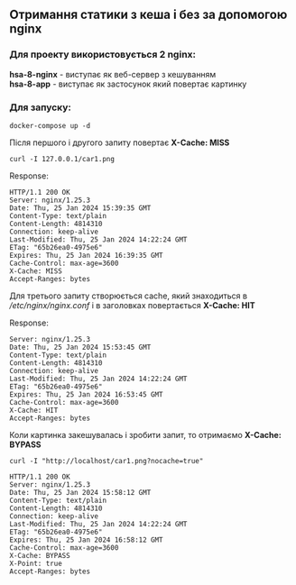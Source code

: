 ## Отримання статики з кеша і без за допомогою **nginx**

### Для проекту використовується 2 nginx:

**hsa-8-nginx** - виступає як веб-сервер з кешуванням \
**hsa-8-app** - виступає як застосунок який повертає картинку

### Для запуску:

```
docker-compose up -d
```

Після першого і другого запиту повертає **X-Cache: MISS**

```
curl -I 127.0.0.1/car1.png
```
Response:

    HTTP/1.1 200 OK
    Server: nginx/1.25.3
    Date: Thu, 25 Jan 2024 15:39:35 GMT
    Content-Type: text/plain
    Content-Length: 4814310
    Connection: keep-alive
    Last-Modified: Thu, 25 Jan 2024 14:22:24 GMT
    ETag: "65b26ea0-4975e6"
    Expires: Thu, 25 Jan 2024 16:39:35 GMT
    Cache-Control: max-age=3600
    X-Cache: MISS
    Accept-Ranges: bytes

Для третього запиту створюється cache, який знаходиться в _/etc/nginx/nginx.conf_ і в заголовках повертається  **X-Cache: HIT**

Response:

    Server: nginx/1.25.3
    Date: Thu, 25 Jan 2024 15:53:45 GMT
    Content-Type: text/plain
    Content-Length: 4814310
    Connection: keep-alive
    Last-Modified: Thu, 25 Jan 2024 14:22:24 GMT
    ETag: "65b26ea0-4975e6"
    Expires: Thu, 25 Jan 2024 16:53:45 GMT
    Cache-Control: max-age=3600
    X-Cache: HIT
    Accept-Ranges: bytes

Коли картинка закешувалась і зробити запит, то отримаємо **X-Cache: BYPASS**
```
curl -I "http://localhost/car1.png?nocache=true"
```

    HTTP/1.1 200 OK
    Server: nginx/1.25.3
    Date: Thu, 25 Jan 2024 15:58:12 GMT
    Content-Type: text/plain
    Content-Length: 4814310
    Connection: keep-alive
    Last-Modified: Thu, 25 Jan 2024 14:22:24 GMT
    ETag: "65b26ea0-4975e6"
    Expires: Thu, 25 Jan 2024 16:58:12 GMT
    Cache-Control: max-age=3600
    X-Cache: BYPASS
    X-Point: true
    Accept-Ranges: bytes
